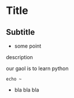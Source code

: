 # Title
## Subtitle 
- some point

 description

our gaol is to learn python


```
echo ~
```

* bla bla bla